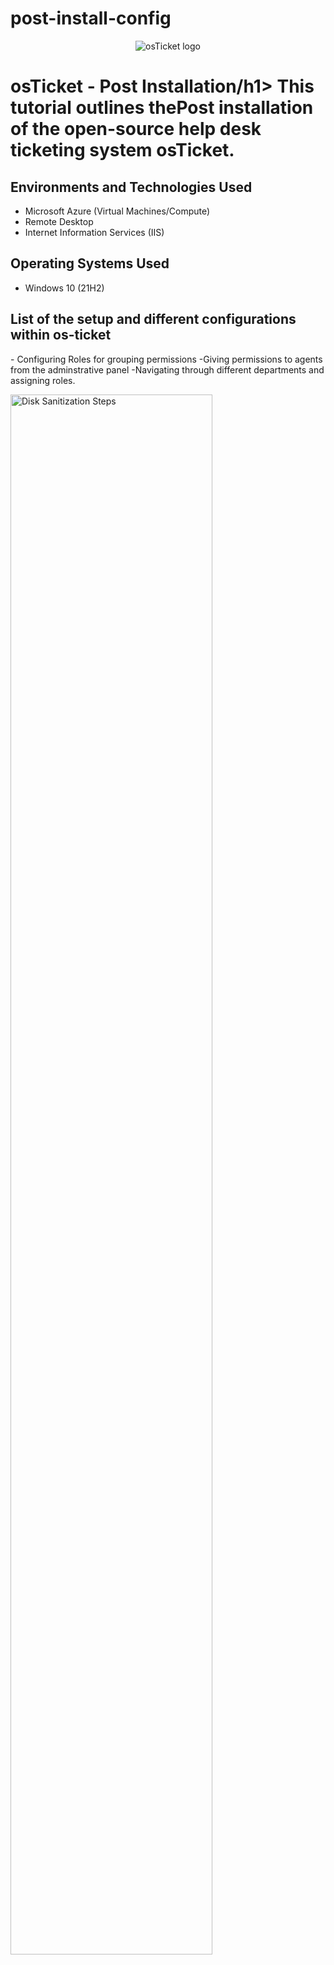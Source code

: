 # post-install-config
<p align="center">
<img src="https://i.imgur.com/Clzj7Xs.png" alt="osTicket logo"/>
</p>

<h1>osTicket - Post Installation/h1>
This tutorial outlines thePost installation of the open-source help desk ticketing system osTicket.<br />

<h2>Environments and Technologies Used</h2>

- Microsoft Azure (Virtual Machines/Compute)
- Remote Desktop
- Internet Information Services (IIS)

<h2>Operating Systems Used </h2>

- Windows 10</b> (21H2)

<h2>List of the setup and different configurations within os-ticket</h2>
 - Configuring Roles for grouping permissions
 -Giving permissions to agents from the adminstrative panel
 -Navigating through different departments and assigning roles.

 <p>
<img src="https://i.imgur.com/zG7V651" height="80%" width="80%" alt="Disk Sanitization Steps"/>
</p>
